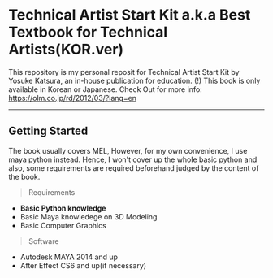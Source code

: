 Technical Artist Start Kit a.k.a Best Textbook for Technical Artists(KOR.ver)
==============================================================================

This repository is my personal reposit for Technical Artist Start Kit by Yosuke Katsura, an in-house publication for education.
(!) This book is only available in Korean or Japanese.
Check Out for more info: <https://olm.co.jp/rd/2012/03/?lang=en>

*****

Getting Started
-----------------
The book usually covers MEL, However, for my own convenience, I use maya python instead.
Hence, I won't cover up the whole basic python and also, some requirements are required beforehand judged by the content of the book.

> Requirements
* **Basic Python knowledge**
* Basic Maya knowledege on 3D Modeling
* Basic Computer Graphics

> Software
* Autodesk MAYA 2014 and up
* After Effect CS6 and up(if necessary)

